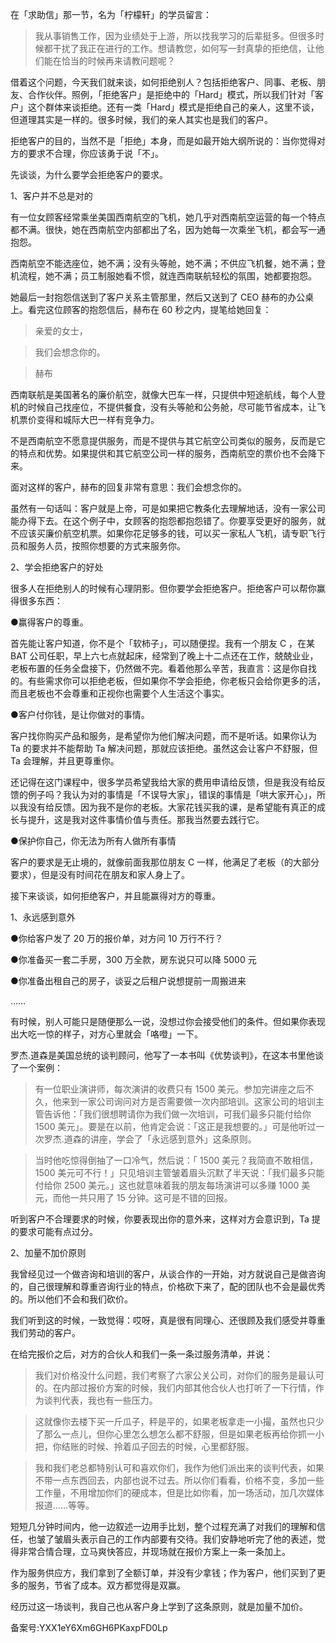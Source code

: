 在「求助信」那一节，名为「柠檬轩」的学员留言：

> 我从事销售工作，因为业绩处于上游，所以找我学习的后辈挺多。但很多时候都干扰了我正在进行的工作。想请教您，如何写一封真挚的拒绝信，让他们能在恰当的时候再来请教问题呢？

借着这个问题，今天我们就来谈，如何拒绝别人？包括拒绝客户、同事、老板、朋友、合作伙伴。照例，「拒绝客户」是拒绝中的「Hard」模式，所以我们针对「客户」这个群体来谈拒绝。还有一类「Hard」模式是拒绝自己的亲人，这里不谈，但道理其实是一样的。很多时候，我们的亲人其实也是我们的客户。

拒绝客户的目的，当然不是「拒绝」本身，而是如最开始大纲所说的：当你觉得对方的要求不合理，你应该勇于说「不」。

先谈谈，为什么要学会拒绝客户的要求。

1、客户并不总是对的

有一位女顾客经常乘坐美国西南航空的飞机，她几乎对西南航空运营的每一个特点都不满。很快，她在西南航空内部都出了名，因为她每一次乘坐飞机，都会写一通抱怨。

西南航空不能选座位，她不满；没有头等舱，她不满；不供应飞机餐，她不满；登机流程，她不满；员工制服她看不惯，就连西南联航轻松的氛围，她都要抱怨。

她最后一封抱怨信送到了客户关系主管那里，然后又送到了 CEO 赫布的办公桌上。看完这位顾客的抱怨信后，赫布在 60 秒之内，提笔给她回复：

> 亲爱的女士，

> 我们会想念你的。

> 赫布

西南联航是美国著名的廉价航空，就像大巴车一样，只提供中短途航线，每个人登机的时候自己找座位，不提供餐食，没有头等舱和公务舱，尽可能节省成本，让飞机票价变得和城际大巴一样有竞争力。

不是西南航空不愿意提供服务，而是不提供与其它航空公司类似的服务，反而是它的特点和优势。如果提供和其它航空公司一样的服务，西南航空的票价也不会降下来。

面对这样的客户，赫布的回复非常有意思：我们会想念你的。

虽然有一句话叫：客户就是上帝，可是如果把它教条化去理解地话，没有一家公司能办得下去。在这个例子中，女顾客的抱怨都抱怨错了。你要享受更好的服务，就不应该买廉价航空机票。如果你花足够多的钱，可以买一家私人飞机，请专职飞行员和服务人员，按照你想要的方式来服务你。

2、学会拒绝客户的好处

很多人在拒绝别人的时候有心理阴影。但你要学会拒绝客户。拒绝客户可以帮你赢得很多东西：

●赢得客户的尊重。

首先能让客户知道，你不是个「软柿子」，可以随便捏。我有一个朋友 C ，在某 BAT 公司任职，早上六七点就起床，经常到了晚上十二点还在工作，兢兢业业，老板布置的任务全盘接下，仍然做不完。看着他那么辛苦，我直言：这是你自找的。有些需求你可以拒绝老板，但如果你不学会拒绝，你老板只会给你更多的活，而且老板也不会尊重和正视你也需要个人生活这个事实。

●客户付你钱，是让你做对的事情。

客户找你购买产品和服务，是希望你为他们解决问题，而不是听话。如果你认为 Ta 的要求并不能帮助 Ta 解决问题，那就应该拒绝。虽然这会让客户不舒服，但 Ta 会理解，并且更尊重你。

还记得在这门课程中，很多学员希望我给大家的费用申请给反馈，但是我没有给反馈的例子吗？我认为对的事情是「不误导大家」，错误的事情是「哄大家开心」，所以我没有给反馈。因为我不是你的老板。大家花钱买我的课，是希望能有真正的成长与提升，这是我对这件事情价值与责任。那我当然要去践行它。

●保护你自己，你无法为所有人做所有事情

客户的要求是无止境的，就像前面我那位朋友 C 一样，他满足了老板（的大部分要求），但是没有时间花在朋友和家人身上了。

接下来谈谈，如何拒绝客户，并且能赢得对方的尊重。

1、永远感到意外

●你给客户发了 20 万的报价单，对方问 10 万行不行？

●你准备买一套二手房，300 万全款，房东说只可以降 5000 元

●你准备出租自己的房子，谈妥之后租户说想提前一周搬进来

……

有时候，别人可能只是随便那么一说，没想过你会接受他们的条件。但如果你表现出大吃一惊的样子，对方心里就会「咯噔」一下。

罗杰.道森是美国总统的谈判顾问，他写了一本书叫《优势谈判》，在这本书里他谈了一个案例：

> 有一位职业演讲师，每次演讲的收费只有 1500 美元。参加完讲座之后不久，他来到一家公司询问对方是否需要做一次内部培训。这家公司的培训主管告诉他：「我们很想聘请你为我们做一次培训，可我们最多只能付给你 1500 美元」。要是在以前，他肯定会说：「这正是我想要的。」可是他听过一次罗杰.道森的讲座，学会了「永远感到意外」这条原则。

> 当时他吃惊得倒抽了一口冷气，然后说：「 1500 美元？我简直不敢相信，1500 美元可不行！」只见培训主管皱着眉头沉默了半天说：「我们最多只能付给你 2500 美元。」这也就意味着我的朋友每场演讲可以多赚 1000 美元，而他一共只用了 15 分钟。这可是不错的回报。

听到客户不合理要求的时候，你要表现出你的意外来，这样对方会意识到，Ta 提的要求可能有点过分。

2、加量不加价原则

我曾经见过一个做咨询和培训的客户，从谈合作的一开始，对方就说自己是做咨询的，自己很理解和尊重咨询行业的特点，价格砍下来了，配的团队也不会是最优秀的。所以他们不会和我们砍价。

我们听到这的时候，一致觉得：哎呀，真是很有同理心、还很顾及我们感受并尊重我们劳动的客户。

在给完报价之后，对方的合伙人和我们一条一条过服务清单，并说：

> 我们对价格没什么问题，我们考察了六家公关公司，对你们的服务是最认可的。在内部过报价方案的时候，我们内部其他合伙人也打听了一下行情，作为谈判代表，我也有一些压力。

> 这就像你去楼下买一斤瓜子，秤是平的，如果老板拿走一小撮，虽然也只少了那么一点儿，但你心里怎么想怎么都不舒服，但是如果老板再给你抓一小把，你结账的时候、拎着瓜子回去的时候，心里都舒服。

> 我和我们老总都特别认可和喜欢你们，我作为他们派出来的谈判代表，如果不带一点东西回去，内部也说不过去。所以你们看看，价格不变，多加一些工作量，不用增加你们的硬成本，但是比如你看，加一场活动，加几次媒体报道……等等。

短短几分钟时间内，他一边叙述一边用手比划，整个过程充满了对我们的理解和信任，也皱了皱眉头表示自己的工作内部要有交待。我们安静地听完了他的表述，觉得非常合情合理，立马爽快答应，并现场就在报价方案上一条一条加上。

作为服务供应方，我们拿到了全额订单，并没有少拿钱；作为客户，他们买到了更多的服务，节省了成本。双方都觉得是双赢。

经历过这一场谈判，我自己也从客户身上学到了这条原则，就是加量不加价。

备案号:YXX1eY6Xm6GH6PKaxpFD0Lp